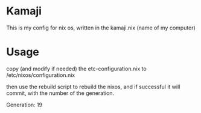 # Kamaji

This is my config for nix os, written in the kamaji.nix (name of my computer)

# Usage

copy (and modify if needed) the etc-configuration.nix to /etc/nixos/configuration.nix

then use the rebuild script to rebuild the nixos, and if successful it will commit,
with the number of the generation.
  
Generation: 19
